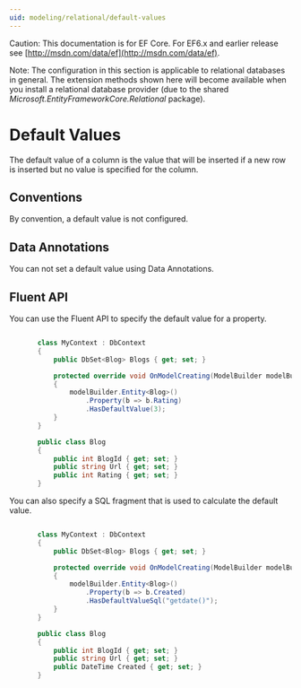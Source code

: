 ```yaml
---
uid: modeling/relational/default-values
---
```

Caution: This documentation is for EF Core. For EF6.x and earlier release see [http://msdn.com/data/ef](http://msdn.com/data/ef).

Note: The configuration in this section is applicable to relational databases in general. The extension methods shown here will become available when you install a relational database provider (due to the shared *Microsoft.EntityFrameworkCore.Relational* package).

  # Default Values

The default value of a column is the value that will be inserted if a new row is inserted but no value is specified for the column.

  ## Conventions

By convention, a default value is not configured.

  ## Data Annotations

You can not set a default value using Data Annotations.

  ## Fluent API

You can use the Fluent API to specify the default value for a property.

<!-- [!code-csharp[Main](samples/relational/Modeling/FluentAPI/Samples/Relational/DefaultValue.cs?highlight=9)] -->

````c#

       class MyContext : DbContext
       {
           public DbSet<Blog> Blogs { get; set; }

           protected override void OnModelCreating(ModelBuilder modelBuilder)
           {
               modelBuilder.Entity<Blog>()
                   .Property(b => b.Rating)
                   .HasDefaultValue(3);
           }
       }

       public class Blog
       {
           public int BlogId { get; set; }
           public string Url { get; set; }
           public int Rating { get; set; }
       }

   ````

You can also specify a SQL fragment that is used to calculate the default value.

<!-- [!code-csharp[Main](samples/relational/Modeling/FluentAPI/Samples/Relational/DefaultValueSql.cs?highlight=9)] -->

````c#

       class MyContext : DbContext
       {
           public DbSet<Blog> Blogs { get; set; }

           protected override void OnModelCreating(ModelBuilder modelBuilder)
           {
               modelBuilder.Entity<Blog>()
                   .Property(b => b.Created)
                   .HasDefaultValueSql("getdate()");
           }
       }

       public class Blog
       {
           public int BlogId { get; set; }
           public string Url { get; set; }
           public DateTime Created { get; set; }
       }

   ````
